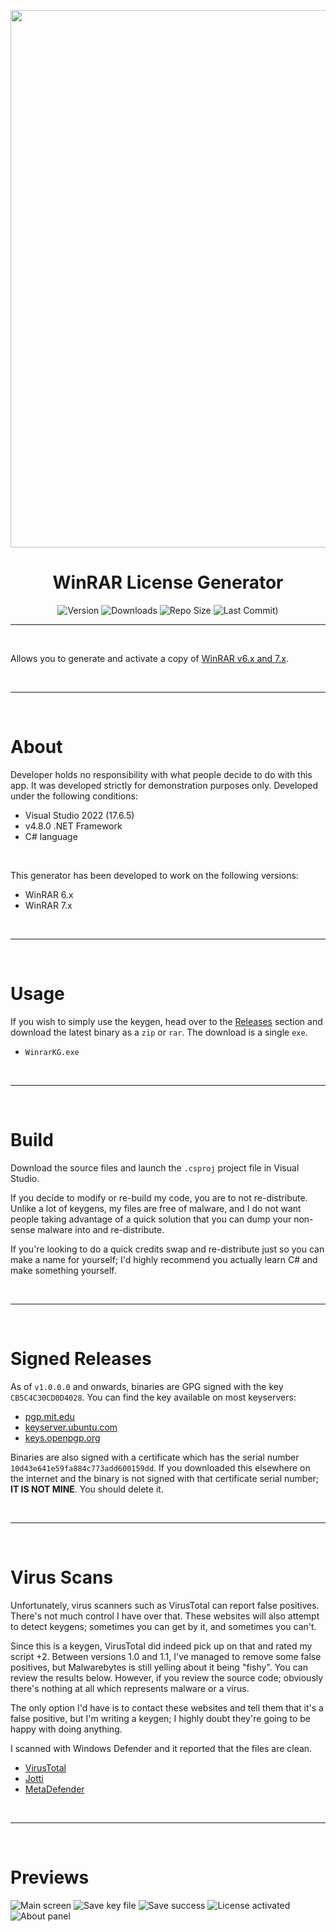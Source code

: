 <p align="center"><img src="https://www.nfefiscal.com.br/images/winrar.png" width="860"></p>
<h1 align="center"><b>WinRAR License Generator</b></h1>

<div align="center">

![Version](https://img.shields.io/github/v/tag/Aetherinox/WinrarKeygen?logo=GitHub&label=version&color=ba5225) ![Downloads](https://img.shields.io/github/downloads/Aetherinox/WinrarKeygen/total) ![Repo Size](https://img.shields.io/github/repo-size/Aetherinox/WinrarKeygen?label=size&color=59702a) ![Last Commit)](https://img.shields.io/github/last-commit/Aetherinox/WinrarKeygen?color=b43bcc)

</div>

---

<br />

Allows you to generate and activate a copy of [WinRAR v6.x and 7.x](https://win-rar.com).

<br />

---

<br />

# About

Developer holds no responsibility with what people decide to do with this app. It was developed strictly for demonstration purposes only.
Developed under the following conditions:

- Visual Studio 2022 (17.6.5)
- v4.8.0 .NET Framework
- C# language

<br />

This generator has been developed to work on the following versions:
- WinRAR 6.x
- WinRAR 7.x

<br />

---

<br />

# Usage

If you wish to simply use the keygen, head over to the [Releases](https://github.com/Aetherinox/WinrarKeygen/releases) section and download the latest binary as a `zip` or `rar`. The download is a single `exe`.

- `WinrarKG.exe`

<br />

---

<br />

# Build

Download the source files and launch the `.csproj` project file in Visual Studio.

If you decide to modify or re-build my code, you are to not re-distribute. Unlike a lot of keygens, my files are free of malware, and I do not want people taking advantage of a quick solution that you can dump your non-sense malware into and re-distribute.

If you're looking to do a quick credits swap and re-distribute just so you can make a name for yourself; I'd highly recommend you actually learn C# and make something yourself.

<br />

---

<br />

# Signed Releases

As of `v1.0.0.0` and onwards, binaries are GPG signed with the key `CB5C4C30CD0D4028`. You can find the key available on most keyservers:

- [pgp.mit.edu](https://pgp.mit.edu/)
- [keyserver.ubuntu.com](keyserver.ubuntu.com)
- [keys.openpgp.org](https://keys.openpgp.org)

Binaries are also signed with a certificate which has the serial number `10d43e641e59fa884c773add600159dd`. If you downloaded this elsewhere on the internet and the binary is not signed with that certificate serial number; **IT IS NOT MINE**. You should delete it.

<br />

---

<br />

# Virus Scans

Unfortunately, virus scanners such as VirusTotal can report false positives. There's not much control I have over that. These websites will also attempt to detect keygens; sometimes you can get by it, and sometimes you can't.

Since this is a keygen, VirusTotal did indeed pick up on that and rated my script +2. Between versions 1.0 and 1.1, I've managed to remove some false positives, but Malwarebytes is still yelling about it being "fishy". You can review the results below. However, if you review the source code; obviously there's nothing at all which represents malware or a virus.

The only option I'd have is to contact these websites and tell them that it's a false positive, but I'm writing a keygen; I highly doubt they're going to be happy with doing anything.

I scanned with Windows Defender and it reported that the files are clean.

- [VirusTotal](https://virustotal.com/gui/file/e33720fc9780dd54fd8a0ecd1ac7918c2cbbddd4496cfc759bda9641c1809c1c?nocache=1)
- [Jotti](https://virusscan.jotti.org/en-US/filescanjob/23j4l5ftc9)
- [MetaDefender](https://metadefender.opswat.com/results/file/bzIzMTEwM3NoWldkMjl4S2lOd1R0ODlQUFU/regular/overview)

<br />

---

<br />

# Previews

![Main screen](https://i.imgur.com/3hrolF6.png)
![Save key file](https://i.imgur.com/Z96Xc55.png)
![Save success](https://i.imgur.com/Urt186k.png)
![License activated](https://i.imgur.com/oUKAXf9.png)
![About panel](https://i.imgur.com/pr3SC89.png)
